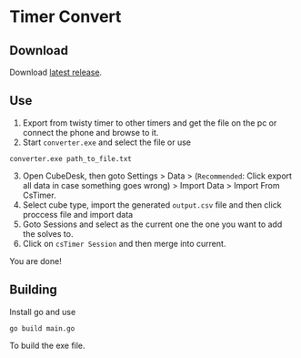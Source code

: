 # Timer Convert
## Download
Download [latest release](https://github.com/Blueil/Timer_Convert/releases/latest).
## Use
1. Export from twisty timer to other timers and get the file on the pc or connect the phone and browse to it.
2. Start `converter.exe` and select the file or use
```posh
converter.exe path_to_file.txt
```
3. Open CubeDesk, then goto Settings > Data > (`Recommended`: Click export all data in case something goes wrong) > Import Data > Import From CsTimer.
4. Select cube type, import the generated `output.csv` file and then click proccess file and import data
5. Goto Sessions and select as the current one the one you want to add the solves to.
6. Click on `csTimer Session` and then merge into current.

You are done!

## Building
Install go and use
```posh
go build main.go
```
To build the exe file.
